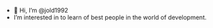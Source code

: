 - 👋 Hi, I’m @jold1992
- I’m interested in to learn of best people in the world of development.


<!---
jold1992/jold1992 is a ✨ special ✨ repository because its `README.md` (this file) appears on your GitHub profile.
You can click the Preview link to take a look at your changes.
--->
